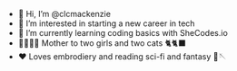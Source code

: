- 👋 Hi, I’m @clcmackenzie 
- 👀 I’m interested in starting a new career in tech
- 🌱 I’m currently learning coding basics with SheCodes.io
- 👨‍👩‍👧‍👧 Mother to two girls and two cats 🐈🐈‍⬛
- ❤️ Loves embrodiery and reading sci-fi and fantasy 📖🪡

<!---
clcmackenzie/clcmackenzie is a ✨ special ✨ repository because its `README.md` (this file) appears on your GitHub profile.
You can click the Preview link to take a look at your changes.
--->
